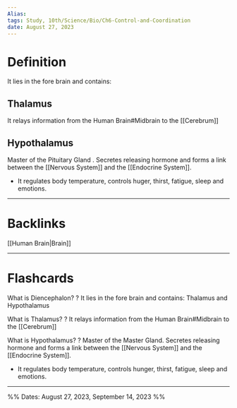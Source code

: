 ```yaml
---
Alias:
tags: Study, 10th/Science/Bio/Ch6-Control-and-Coordination
date: August 27, 2023
---
```

# Definition
It lies in the fore brain and contains:
## Thalamus
It relays information from the Human Brain#Midbrain to the [[Cerebrum]]
## Hypothalamus
Master of the Pituitary Gland . Secretes releasing hormone and forms a link between the [[Nervous System]] and the [[Endocrine System]].
- It regulates body temperature, controls huger, thirst, fatigue, sleep and emotions.

---
# Backlinks
[[Human Brain|Brain]]

---
# Flashcards

What is Diencephalon?
?
It lies in the fore brain and contains: Thalamus and Hypothalamus
<!--SR:!2024-07-15,221,280-->

What is Thalamus?
?
It relays information from the Human Brain#Midbrain to the [[Cerebrum]]
<!--SR:!2024-03-23,76,220-->

What is Hypothalamus?
?
Master of the Master Gland. Secretes releasing hormone and forms a link between the [[Nervous System]] and the [[Endocrine System]].
- It regulates body temperature, controls hunger, thirst, fatigue, sleep and emotions.
<!--SR:!2024-08-19,193,229-->


---

%%
Dates: August 27, 2023, September 14, 2023
%%